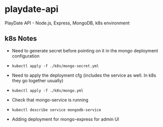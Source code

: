 # playdate-api
PlayDate API - Node.js, Express, MongoDB, k8s environment 

## k8s Notes

* Need to generate secret before pointing on it in the mongo deployment configuration
* `kubectl apply -f ./k8s/mongo-secret.yml`

* Need to apply the deployment cfg (includes the service as well. In k8s they go together usually)
* `kubectl apply -f ./k8s/mongo.yml`

* Check that mongo-service is running
* `kubectl describe service mongodb-service`

* Adding deployment for mongo-express for admin UI


